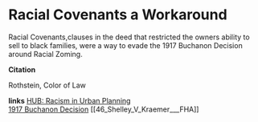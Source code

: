 # Racial Covenants a Workaround

Racial Covenants,clauses in the deed that restricted the owners ability to sell to black families, were a way to evade the 1917 Buchanon Decision around Racial Zoming. 

**Citation**

Rothstein, Color of Law

**links**
[HUB: Racism in Urban Planning](234_HUB_RacisminUrbanPlanning.md)   
[1917 Buchanon Decision](104_Buchanan_V_Warley_1917.md)
[[46_Shelley_V_Kraemer___FHA]]
